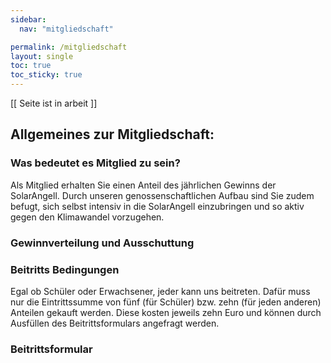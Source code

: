 ```yaml
---
sidebar:
  nav: "mitgliedschaft"

permalink: /mitgliedschaft
layout: single
toc: true
toc_sticky: true
---
```

<!--
- Investieren
 - Warum bei uns Investieren
 - Fuer Schuler  # speziell um schueler zu informieren die investieren wollen #landingpage fuer z.B insta/snap/fb/whatsapp/yt ads
 - Fuer Privatpersonen
 - Fuer Firmen # maybe as sponsor you get on a sponsor page # ist das investieren oder sponsorn?

-->

[[ Seite ist in arbeit ]]

## Allgemeines zur Mitgliedschaft:

### Was bedeutet es Mitglied zu sein?
Als Mitglied erhalten Sie einen Anteil des jährlichen Gewinns der SolarAngell. Durch unseren genossenschaftlichen Aufbau sind Sie zudem befugt, sich selbst intensiv in die SolarAngell einzubringen und so aktiv gegen den Klimawandel vorzugehen.

### Gewinnverteilung und Ausschuttung

### Beitritts Bedingungen
Egal ob Schüler oder Erwachsener, jeder kann uns beitreten. Dafür muss nur die Eintrittssumme von fünf (für Schüler) bzw. zehn (für jeden anderen) Anteilen gekauft werden. Diese kosten jeweils zehn Euro und können durch Ausfüllen des Beitrittsformulars angefragt werden.

### Beitrittsformular
